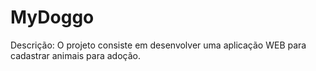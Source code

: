 # MyDoggo

Descrição: O projeto consiste em desenvolver uma aplicação WEB para cadastrar animais para adoção.
